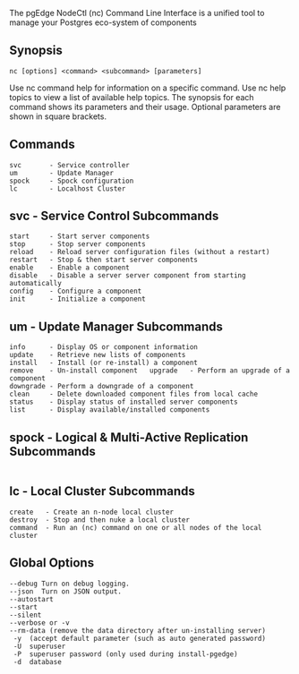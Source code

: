 The pgEdge NodeCtl (nc) Command Line Interface is a unified tool to
manage your Postgres eco-system of components

## Synopsis
```
nc [options] <command> <subcommand> [parameters]
```

Use nc command help for information on a specific command. 
Use nc help topics to view a list of available help topics.
The synopsis for each command shows its parameters and their usage.
Optional parameters are shown in square brackets.

## Commands
```
svc       - Service controller
um        - Update Manager
spock     - Spock configuration
lc        - Localhost Cluster
```

## svc - Service Control Subcommands
```
start     - Start server components
stop      - Stop server components
reload    - Reload server configuration files (without a restart)
restart   - Stop & then start server components
enable    - Enable a component
disable   - Disable a server server component from starting automatically
config    - Configure a component
init      - Initialize a component
```

## um - Update Manager Subcommands 
```
info      - Display OS or component information
update    - Retrieve new lists of components
install   - Install (or re-install) a component  
remove    - Un-install component   upgrade   - Perform an upgrade of a component
downgrade - Perform a downgrade of a component
clean     - Delete downloaded component files from local cache
status    - Display status of installed server components
list      - Display available/installed components 
```

## spock - Logical & Multi-Active Replication Subcommands
```

```

## lc - Local Cluster Subcommands
```
create   - Create an n-node local cluster
destroy  - Stop and then nuke a local cluster
command  - Run an (nc) command on one or all nodes of the local cluster
```

## Global Options
```
--debug Turn on debug logging.
--json  Turn on JSON output.
--autostart
--start
--silent
--verbose or -v
--rm-data (remove the data directory after un-installing server)
 -y  (accept default parameter (such as auto generated password)
 -U  superuser
 -P  superuser password (only used during install-pgedge)
 -d  database
```
